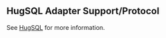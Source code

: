 ## HugSQL Adapter Support/Protocol

See [HugSQL](https://github.com/layerware/hugsql) for more information.
